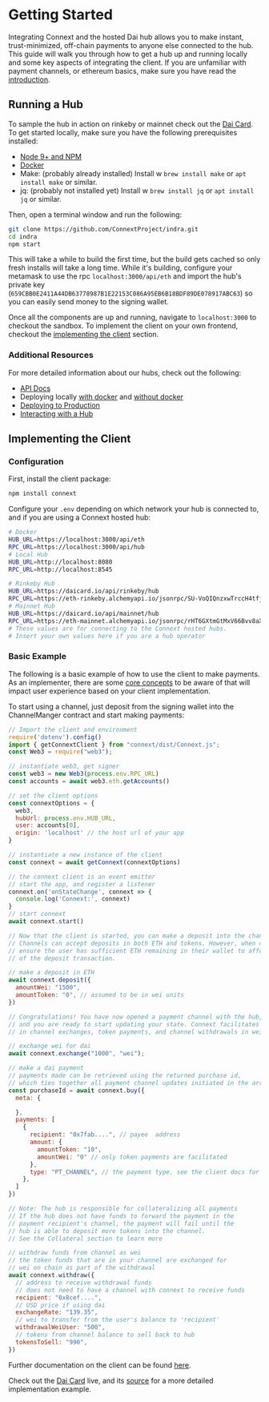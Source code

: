 # Getting Started

Integrating Connext and the hosted Dai hub allows you to make instant, trust-minimized, off-chain payments to anyone else connected to the hub. This guide will walk you through how to get a hub up and running locally and some key aspects of integrating the client. If you are unfamiliar with payment channels, or ethereum basics, make sure you have read the [introduction](../background/introduction.md).

## Running a Hub

To sample the hub in action on rinkeby or mainnet check out the [Dai Card](https://daicard.io). To get started locally, make sure you have the following prerequisites installed:

- [Node 9+ and NPM](https://nodejs.org/en/)
- [Docker](https://www.docker.com/)
- Make: (probably already installed) Install w ```brew install make``` or ```apt install make``` or similar.
- jq: (probably not installed yet) Install w ```brew install jq``` or ```apt install jq``` or similar.

Then, open a terminal window and run the following:

```bash
git clone https://github.com/ConnextProject/indra.git
cd indra
npm start
```

This will take a while to build the first time, but the build gets cached so only fresh installs will take a long time. While it's building, configure your metamask to use the rpc `localhost:3000/api/eth` and import the hub's private key (`659CBB0E2411A44DB63778987B1E22153C086A95EB6B18BDF89DE078917ABC63`) so you can easily send money to the signing wallet.

Once all the components are up and running, navigate to `localhost:3000` to checkout the sandbox. To implement the client on your own frontend, checkout the [implementing the client](#implementing-the-client) section.

### Additional Resources

For more detailed information about our hubs, check out the following:

- [API Docs](../develop/hub.md)
- Deploying locally [with docker](https://github.com/ConnextProject/indra#to-deploy-using-docker) and [without docker](https://github.com/ConnextProject/indra#to-deploy-locally)
- [Deploying to Production](https://github.com/ConnextProject/indra#deploying-to-production)
- [Interacting with a Hub](https://github.com/ConnextProject/indra#how-to-interact-with-an-indra-hub)

## Implementing the Client

### Configuration

First, install the client package:

```javascript
npm install connext
```

Configure your `.env` depending on which network your hub is connected to, and if you are using a Connext hosted hub:

```bash
# Docker
HUB_URL=https://localhost:3000/api/eth
RPC_URL=https://localhost:3000/api/hub
# Local Hub
HUB_URL=http://localhost:8080
RPC_URL=http://localhost:8545

# Rinkeby Hub
HUB_URL=https://daicard.io/api/rinkeby/hub
RPC_URL=https://eth-rinkeby.alchemyapi.io/jsonrpc/SU-VoQIQnzxwTrccH4tfjrQRTCrNiX6w
# Mainnet Hub
HUB_URL=https://daicard.io/api/mainnet/hub
RPC_URL=https://eth-mainnet.alchemyapi.io/jsonrpc/rHT6GXtmGtMxV66Bvv8aXLOUc6lp0m_-
# These values are for connecting to the Connext hosted hubs.
# Insert your own values here if you are a hub operator
```

### Basic Example

The following is a basic example of how to use the client to make payments. As an implementer, there are some [core concepts](./coreConcepts.md) to be aware of that will impact user experience based on your client implementation.

To start using a channel, just deposit from the signing wallet into the ChannelManger contract and start making payments:

```javascript
// Import the client and environment
require('dotenv').config()
import { getConnextClient } from "connext/dist/Connext.js";
const Web3 = require("web3");

// instantiate web3, get signer
const web3 = new Web3(process.env.RPC_URL)
const accounts = await web3.eth.getAccounts()

// set the client options
const connextOptions = {
  web3,
  hubUrl: process.env.HUB_URL,
  user: accounts[0],
  origin: 'localhost' // the host url of your app
}

// instantiate a new instance of the client
const connext = await getConnext(connextOptions)

// the connext client is an event emitter
// start the app, and register a listener
connext.on('onStateChange', connext => {
  console.log('Connext:', connext)
}
// start connext
await connext.start()

// Now that the client is started, you can make a deposit into the channel.
// Channels can accept deposits in both ETH and tokens. However, when depositing tokens,
// ensure the user has sufficient ETH remaining in their wallet to afford the gas
// of the deposit transaction.

// make a deposit in ETH
await connext.deposit({
  amountWei: "1500",
  amountToken: "0", // assumed to be in wei units
})

// Congratulations! You have now opened a payment channel with the hub,
// and you are ready to start updating your state. Connext facilitates
// in channel exchanges, token payments, and channel withdrawals in wei.

// exchange wei for dai
await connext.exchange("1000", "wei");

// make a dai payment
// payments made can be retrieved using the returned purchase id,
// which ties together all payment channel updates initiated in the array.
const purchaseId = await connext.buy({
  meta: {

  },
  payments: [
    {
      recipient: "0x7fab....", // payee  address
      amount: {
        amountToken: "10",
        amountWei: "0" // only token payments are facilitated
      },
      type: "PT_CHANNEL", // the payment type, see the client docs for more
    },
  ]
})

// Note: The hub is responsible for collateralizing all payments
// If the hub does not have funds to forward the payment in the
// payment recipient's channel, the payment will fail until the
// hub is able to deposit more tokens into the channel.
// See the Collateral section to learn more

// withdraw funds from channel as wei
// the token funds that are in your channel are exchanged for
// wei on chain as part of the withdrawal
await connext.withdraw({
  // address to receive withdrawal funds
  // does not need to have a channel with connext to receive funds
  recipient: "0x8cef....",
  // USD price if using dai
  exchangeRate: "139.35",
  // wei to transfer from the user's balance to 'recipient'
  withdrawalWeiUser: "500",
  // tokens from channel balance to sell back to hub
  tokensToSell: "990",
})
```

Further documentation on the client can be found [here](../develop/client.md).

Check out the [Dai Card](https://daicard.io) live, and its [source](https://github.com/ConnextProject/card) for a more detailed implementation example.
